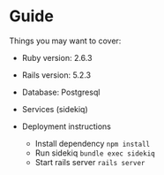 # Guide

Things you may want to cover:

* Ruby version: 2.6.3

* Rails version: 5.2.3

* Database: Postgresql

* Services (sidekiq)

* Deployment instructions
  + Install dependency `npm install`
  + Run sidekiq `bundle exec sidekiq`
  + Start rails server `rails server`

